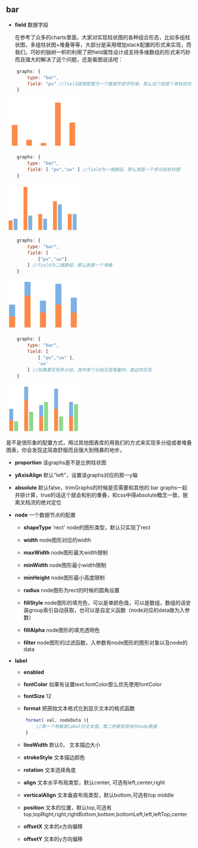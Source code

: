 ## bar

- **field** 数据字段

    在参考了众多的charts里面，大家对实现柱状图的各种组合形态，比如多组柱状图，多组柱状图+堆叠等等，大部分是采用增加stack配置的形式来实现，而我们，巧妙的独树一帜的利用了把field属性设计成支持多维数组的形式来巧妙而且强大的解决了这个问题，还是看图说话吧：

```js
    graphs: {
        type: "bar",
        field: "pv" //field直接配置为一个数据字段字符串，那么这个就是个单柱柱状图
    }
```
<img src="../../assets/graphs_bar.jpg" style="width:200px;">

```js
    graphs: {
        type: "bar",
        field: [ "pv","uv" ] //field为一维数组，那么就是一个多分组柱状图
    }
```
<img src="../../assets/graphs_bar_1.jpg" style="width:200px;">

```js
    graphs: {
        type: "bar",
        field: [ 
            ["pv","uv"] 
        ] //field为二维数组，那么就是一个堆叠
    }
```
<img src="../../assets/graphs_bar_2.jpg" style="width:200px;">

```js
    graphs: {
        type: "bar",
        field: [ 
            [ "pv","uv" ],
            'uv'
        ] //如果要实现多分组，其中某个分组又是堆叠的，就这样实现
    }
```
<img src="../../assets/graphs_bar_3.jpg" style="width:200px;">

是不是很形象的配置方式，用过其他图表库的用我们的方式来实现多分组或者堆叠图表，你会发现这简直舒服而且强大到残暴的地步。

- **proportion** 该graphs是不是比例柱状图

- **yAxisAlign** 默认"left"，设置该graphs对应的那一y轴

- **absolute** 默认false，trimGraphs的时候是否需要和其他的 bar graphs一起并排计算，true的话这个就会和别的重叠，和css中得absolute概念一致，脱离文档流的绝对定位

- **node** 一个数据节点的配置

    - **shapeType** 'rect' node的图形类型，默认只实现了rect

    - **width** node图形对应的width

    - **maxWidth** node图形最大width限制

    - **minWidth** node图形最小width限制

    - **minHeight** node图形最小高度限制

    - **radius** node图形为rect的时候的圆角设置

    - **fillStyle** node图形的填充色，可以是单颜色值，可以是数组，数组的话安装group索引自动获取，也可以是自定义函数（node对应的data做为入参数）

    - **fillAlpha** node图形的填充透明色

    - **filter** node图形的过滤函数，入参数有node图形的图形对象以及node的data

- **label** 

    - **enabled** 

    - **fontColor** 如果有设置text.fontColor那么优先使用fontColor

    - **fontSize** 12

    - **format** 把原始文本格式化到显示文本的格式函数

    ```js
        format( val, nodeData ){
            //第一个参数就label的文本值，第二参数是具体的node数据
        }
    ```

    - **lineWidth** 默认0， 文本描边大小

    - **strokeStyle** 文本描边颜色

    - **rotation** 文本选择角度

    - **align** 文本水平布局类型，默认center, 可选有left,center,right

    - **verticalAlign** 文本垂直布局类型，默认bottom,可选有top middle 
    
    - **position** 文本的位置，默认top,可选有top,topRight,right,rightBottom,bottom,bottomLeft,left,leftTop,center

    - **offsetX** 文本的x方向偏移

    - **offsetY** 文本的y方向偏移


